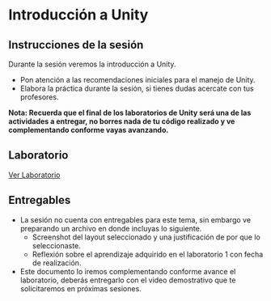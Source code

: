 # Introducción a Unity

## Instrucciones de la sesión
Durante la sesión veremos la introducción a Unity.

- Pon atención a las recomendaciones iniciales para el manejo de Unity.
- Elabora la práctica durante la sesión, si tienes dudas acercate con tus profesores.

**Nota: Recuerda que el final de los laboratorios de Unity será una de las actividades a entregar, no borres nada de tu código realizado y ve complementando conforme vayas avanzando.**

## Laboratorio
[Ver Laboratorio](/graphics/labs/1_starting_unity.md)

## Entregables
- La sesión no cuenta con entregables para este tema, sin embargo ve preparando un archivo en donde incluyas lo siguiente.
  - Screenshot del layout seleccionado y una justificación de por que lo seleccionaste.
  - Reflexión sobre el aprendizaje adquirido en el laboratorio 1 con fecha de realización.
- Este documento lo iremos complementando conforme avance el laboratorio, deberás entregarlo con el video demostrativo que te solicitaremos en próximas sesiones.